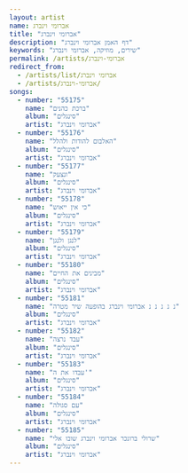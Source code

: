 ```yaml
---
layout: artist
name: אברומי וינברג
title: "אברומי וינברג"
description: "דף האמן אברומי וינברג"
keywords: "שירים, מוזיקה, אברומי וינברג"
permalink: /artists/אברומי-וינברג
redirect_from:
  - /artists/list/אברומי וינברג
  - /artists/אברומי-וינברג/
songs:
  - number: "55175"
    name: "ברכת כהנים"
    album: "סינגלים"
    artist: "אברומי וינברג"
  - number: "55176"
    name: "האלבום להודות ולהלל"
    album: "סינגלים"
    artist: "אברומי וינברג"
  - number: "55177"
    name: "ונצעק"
    album: "סינגלים"
    artist: "אברומי וינברג"
  - number: "55178"
    name: "כי אין ייאוש"
    album: "סינגלים"
    artist: "אברומי וינברג"
  - number: "55179"
    name: "לנגן ולנגן"
    album: "סינגלים"
    artist: "אברומי וינברג"
  - number: "55180"
    name: "מבינים את החיים"
    album: "סינגלים"
    artist: "אברומי וינברג"
  - number: "55181"
    name: "נ נ נ נ נ אברומי וינברג בהופעה שיר מטרה"
    album: "סינגלים"
    artist: "אברומי וינברג"
  - number: "55182"
    name: "עבד נרצה"
    album: "סינגלים"
    artist: "אברומי וינברג"
  - number: "55183"
    name: "עבדו את ה'"
    album: "סינגלים"
    artist: "אברומי וינברג"
  - number: "55184"
    name: "עם סגולה"
    album: "סינגלים"
    artist: "אברומי וינברג"
  - number: "55185"
    name: "שרולי ברונכר אברומי וינברג שובו אלי"
    album: "סינגלים"
    artist: "אברומי וינברג"
---
```

